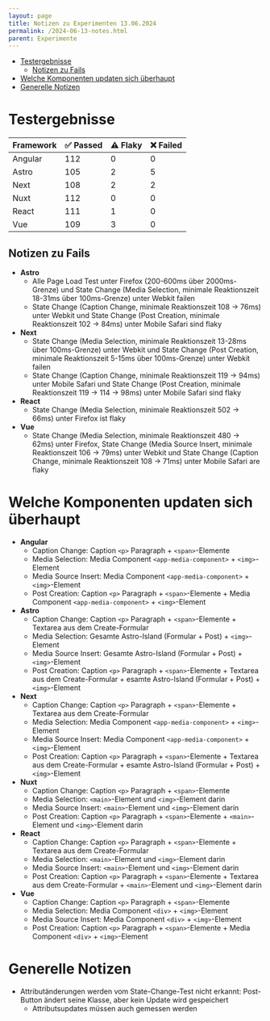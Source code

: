 ```yaml
---
layout: page
title: Notizen zu Experimenten 13.06.2024
permalink: /2024-06-13-notes.html
parent: Experimente
---
```


- [Testergebnisse](#testergebnisse)
  - [Notizen zu Fails](#notizen-zu-fails)
- [Welche Komponenten updaten sich überhaupt](#welche-komponenten-updaten-sich-überhaupt)
- [Generelle Notizen](#generelle-notizen)


# Testergebnisse

| Framework | ✅ Passed | ⚠️ Flaky | ❌ Failed |
| --------- | -------- | ------- | -------- |
| Angular   | 112      | 0       | 0        |
| Astro     | 105      | 2       | 5        |
| Next      | 108      | 2       | 2        |
| Nuxt      | 112      | 0       | 0        |
| React     | 111      | 1       | 0        |
| Vue       | 109      | 3       | 0        |

## Notizen zu Fails

- **Astro**
  - Alle Page Load Test unter Firefox (200-600ms über 2000ms-Grenze) und State Change (Media Selection, minimale Reaktionszeit 18-31ms über 100ms-Grenze) unter Webkit failen
  - State Change (Caption Change, minimale Reaktionszeit 108 -> 76ms) unter Webkit und State Change (Post Creation, minimale Reaktionszeit 102 -> 84ms) unter Mobile Safari sind flaky
- **Next**
  - State Change (Media Selection, minimale Reaktionszeit 13-28ms über 100ms-Grenze) unter Webkit und State Change (Post Creation, minimale Reaktionszeit 5-15ms über 100ms-Grenze) unter Webkit failen
  - State Change (Caption Change, minimale Reaktionszeit 119 -> 94ms) unter Mobile Safari und State Change (Post Creation, minimale Reaktionszeit 119 -> 114 -> 98ms) unter Mobile Safari sind flaky
- **React**
  - State Change (Media Selection, minimale Reaktionszeit 502 -> 66ms) unter Firefox ist flaky
- **Vue**
  - State Change (Media Selection, minimale Reaktionszeit 480 -> 62ms) unter Firefox, State Change (Media Source Insert, minimale Reaktionszeit 106 -> 79ms) unter Webkit und State Change (Caption Change, minimale Reaktionszeit 108 -> 71ms) unter Mobile Safari are flaky

# Welche Komponenten updaten sich überhaupt 

- **Angular**
  - Caption Change: Caption `<p>` Paragraph + `<span>`-Elemente
  - Media Selection: Media Component `<app-media-component>` + `<img>`-Element
  - Media Source Insert: Media Component `<app-media-component>` + `<img>`-Element
  - Post Creation: Caption `<p>` Paragraph + `<span>`-Elemente + Media Component `<app-media-component>` + `<img>`-Element
- **Astro**
  - Caption Change: Caption `<p>` Paragraph + `<span>`-Elemente + Textarea aus dem Create-Formular
  - Media Selection: Gesamte Astro-Island (Formular + Post) + `<img>`-Element
  - Media Source Insert: Gesamte Astro-Island (Formular + Post) + `<img>`-Element
  - Post Creation: Caption `<p>` Paragraph + `<span>`-Elemente + Textarea aus dem Create-Formular + esamte Astro-Island (Formular + Post) + `<img>`-Element
- **Next**
  - Caption Change: Caption `<p>` Paragraph + `<span>`-Elemente + Textarea aus dem Create-Formular
  - Media Selection: Media Component `<app-media-component>` + `<img>`-Element
  - Media Source Insert: Media Component `<app-media-component>` + `<img>`-Element
  - Post Creation: Caption `<p>` Paragraph + `<span>`-Elemente + Textarea aus dem Create-Formular + esamte Astro-Island (Formular + Post) + `<img>`-Element
- **Nuxt**
  - Caption Change: Caption `<p>` Paragraph + `<span>`-Elemente
  - Media Selection: `<main>`-Element und `<img>`-Element darin
  - Media Source Insert: `<main>`-Element und `<img>`-Element darin
  - Post Creation: Caption `<p>` Paragraph + `<span>`-Elemente + `<main>`-Element und `<img>`-Element darin
- **React**
  - Caption Change: Caption `<p>` Paragraph + `<span>`-Elemente + Textarea aus dem Create-Formular
  - Media Selection: `<main>`-Element und `<img>`-Element darin
  - Media Source Insert: `<main>`-Element und `<img>`-Element darin
  - Post Creation: Caption `<p>` Paragraph + `<span>`-Elemente + Textarea aus dem Create-Formular + `<main>`-Element und `<img>`-Element darin
- **Vue**
  - Caption Change: Caption `<p>` Paragraph + `<span>`-Elemente
  - Media Selection: Media Component `<div>` + `<img>`-Element
  - Media Source Insert: Media Component `<div>` + `<img>`-Element
  - Post Creation: Caption `<p>` Paragraph + `<span>`-Elemente + Media Component `<div>` + `<img>`-Element

# Generelle Notizen

- Attributänderungen werden vom State-Change-Test nicht erkannt: Post-Button ändert seine Klasse, aber kein Update wird gespeichert
  - Attributsupdates müssen auch gemessen werden